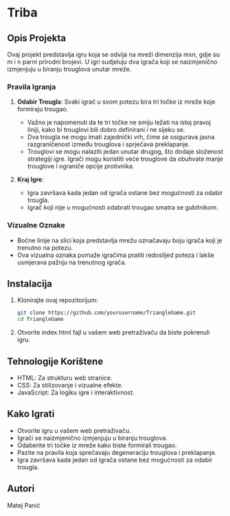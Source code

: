 # Triba

## Opis Projekta

Ovaj projekt predstavlja igru koja se odvija na mreži dimenzija mxn, gdje su m i n parni prirodni brojevi. U igri sudjeluju dva igrača koji se naizmjenično izmjenjuju u biranju trouglova unutar mreže.

### Pravila Igranja

1. **Odabir Trougla**: Svaki igrač u svom potezu bira tri točke iz mreže koje formiraju trougao. 
   - Važno je napomenuti da te tri točke ne smiju ležati na istoj pravoj liniji, kako bi trouglovi bili dobro definirani i ne sijeku se.
   - Dva trougla ne mogu imati zajednički vrh, čime se osigurava jasna razgraničenost između trouglova i sprječava preklapanje.
   - Trouglovi se mogu nalaziti jedan unutar drugog, što dodaje složenost strategiji igre. Igrači mogu koristiti veće trouglove da obuhvate manje trouglove i ograniče opcije protivnika.

2. **Kraj Igre**: 
   - Igra završava kada jedan od igrača ostane bez mogućnosti za odabir trougla. 
   - Igrač koji nije u mogućnosti odabrati trougao smatra se gubitnikom.

### Vizualne Oznake

- Bočne linije na slici koja predstavlja mrežu označavaju boju igrača koji je trenutno na potezu. 
- Ova vizualna oznaka pomaže igračima pratiti redoslijed poteza i lakše usmjerava pažnju na trenutnog igrača.

## Instalacija

1. Klonirajte ovaj repozitorijum:
   ```bash
   git clone https://github.com/yourusername/TriangleGame.git
   cd TriangleGame
2. Otvorite index.html fajl u vašem web pretraživaču da biste pokrenuli igru.

## Tehnologije Korištene

- HTML: Za strukturu web stranice.
- CSS: Za stilizovanje i vizualne efekte.
- JavaScript: Za logiku igre i interaktivnost.

## Kako Igrati
- Otvorite igru u vašem web pretraživaču.
- Igrači se naizmjenično izmjenjuju u biranju trouglova.
- Odaberite tri točke iz mreže kako biste formirali trougao.
- Pazite na pravila koja sprečavaju degeneraciju trouglova i preklapanje.
- Igra završava kada jedan od igrača ostane bez mogućnosti za odabir trougla.

## Autori
Matej Panić


	
